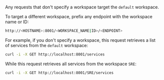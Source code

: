 
Any requests that don't specify a workspace target the `default` workspace.

To target a different workspace, prefix any endpoint with the workspace name or ID:

```sh
http://<HOSTNAME>:8001/<WORKSPACE_NAME|ID>/<ENDPOINT>
```

For example, if you don't specify a workspace,
this request retrieves a list of services from the `default` workspace:

```sh
curl -i -X GET http://localhost:8001/services
```

While this request retrieves all services from the workspace `SRE`:

```sh
curl -i -X GET http://localhost:8001/SRE/services
```